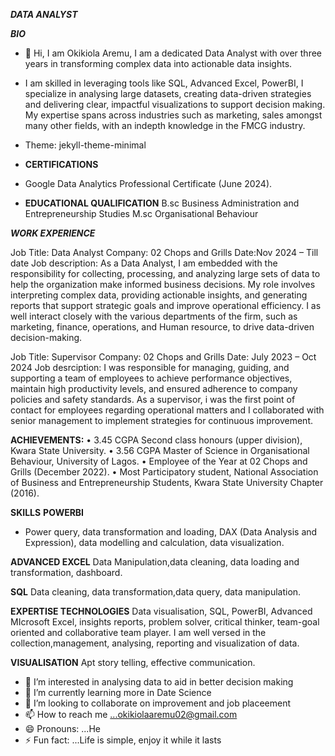 _**DATA ANALYST**_

_**BIO**_
- 👋 Hi, I am Okikiola Aremu, I am a dedicated Data Analyst with over three years in transforming complex data into actionable data insights.
- I am skilled in leveraging tools like SQL, Advanced Excel, PowerBI, I specialize in analysing large datasets, creating data-driven strategies and delivering clear, impactful visualizations to support decision making. My expertise spans across industries such as marketing, sales amongst many other fields, with an indepth knowledge in the FMCG industry.

- Theme: jekyll-theme-minimal

- **CERTIFICATIONS**
- Google Data Analytics Professional Certificate (June 2024).

- **EDUCATIONAL QUALIFICATION**
B.sc Business Administration and Entrepreneurship Studies
M.sc Organisational Behaviour

**_WORK EXPERIENCE_**

Job Title: Data Analyst
Company: 02 Chops and Grills
Date:Nov 2024 – Till date
Job description: As a Data Analyst, I am embedded with the responsibility for collecting, processing, and analyzing large sets of data to help the organization make informed business decisions. My role involves interpreting complex data, providing actionable insights, and generating reports that support strategic goals and improve operational efficiency. I as well interact closely with the various departments of the firm, such as marketing, finance, operations, and Human resource, to drive data-driven decision-making.

Job Title: Supervisor
Company: 02 Chops and Grills
Date: July 2023 – Oct 2024
Job desrciption: I was responsible for managing, guiding, and supporting a team of employees to achieve performance objectives, maintain high productivity levels, and ensured adherence to company policies and safety standards. As a supervisor, i was the first point of contact for employees regarding operational matters and I collaborated with senior management to implement strategies for continuous improvement.

**ACHIEVEMENTS:**
• 3.45 CGPA Second class honours (upper division), Kwara State University.
• 3.56 CGPA Master of Science in Organisational Behaviour, University of Lagos.
• Employee of the Year at 02 Chops and Grills (December 2022).
• Most Participatory student, National Association of Business and Entrepreneurship Students, Kwara State University Chapter (2016).

**SKILLS**
**POWERBI**
- Power query, data transformation and loading, DAX (Data Analysis and Expression), data modelling and calculation, data visualization.

**ADVANCED EXCEL**
Data Manipulation,data cleaning, data loading and transformation, dashboard.

**SQL**
Data cleaning, data transformation,data query, data manipulation.

**EXPERTISE TECHNOLOGIES**
Data visualisation, SQL, PowerBI, Advanced MIcrosoft Excel, insights reports, problem solver, critical thinker, team-goal oriented and collaborative team player.
I am well versed in the collection,management, analysing, reporting and visualization of data.

**VISUALISATION**
Apt story telling, effective communication.

- 👀 I’m interested in analysing data to aid in better decision making
- 🌱 I’m currently learning more in Date Science
- 💞️ I’m looking to collaborate on improvement and job placeement
- 📫 How to reach me ...okikiolaaremu02@gmail.com
- 😄 Pronouns: ...He
- ⚡ Fun fact: ...Life is simple, enjoy it while it lasts 

<!---
Okikiolaaremu/Okikiolaaremu is a ✨ special ✨ repository because its `README.md` (this file) appears on your GitHub profile.
You can click the Preview link to take a look at your changes.
--->
